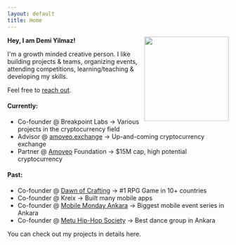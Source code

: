 ```yaml
---
layout: default
title: Home
---
```



<img src="https://avatars1.githubusercontent.com/u/6215305" style="width:12rem;height:12rem;" align="right">

**Hey, I am Demi Yilmaz!**

I'm a growth minded creative person. I like building projects & teams, organizing events, attending competitions, learning/teaching & developing my skills. 

Feel free to [reach out](mailto:demirbyilmaz@gmail.com).

#### Currently:

- Co-founder @ Breakpoint Labs -> Various projects in the cryptocurrency field
- Advisor @ [amoveo.exchange](http://amoveo.exchange/) -> Up-and-coming cryptocurrency exchange
- Partner @ [Amoveo](http://veoscan.io/) Foundation -> $15M cap, high potential cryptocurrency

#### Past:

- Co-founder @ [Dawn of Crafting](http://www.dawnofcrafting.com/) -> #1 RPG Game in 10+ countries
- Co-founder @ Kreix -> Built many mobile apps
- Co-founder @ [Mobile Monday Ankara](https://www.meetup.com/MobileMondayAnkara) -> Biggest mobile event series in Ankara
- Co-founder @ [Metu Hip-Hop Society](https://www.instagram.com/odtuhiphop/) -> Best dance group in Ankara

You can check out my projects in details here.

<!-- <div class="posts"> -->
<!--   {% for post in paginator.posts %} -->
<!--   <div class="post"> -->
<!--     <h1 class="post-title"> -->
<!--       <a href="{{ post.url }}"> -->
<!--         {{ post.title }} -->
<!--       </a> -->
<!--     </h1> -->

<!--     <span class="post-date">{{ post.date | date_to_string }}</span> -->

<!--     {{ post.content }} -->
<!--   </div> -->
<!--   {% endfor %} -->
<!-- </div> -->

<!-- <div class="pagination"> -->
<!--   {% if paginator.next_page %} -->
<!--     <a class="pagination-item older" href="{{ site.baseurl }}page{{paginator.next_page}}">Older</a> -->
<!--   {% else %} -->
<!--     <span class="pagination-item older">Older</span> -->
<!--   {% endif %} -->
<!--   {% if paginator.previous_page %} -->
<!--     {% if paginator.page == 2 %} -->
<!--       <a class="pagination-item newer" href="{{ site.baseurl }}">Newer</a> -->
<!--     {% else %} -->
<!--       <a class="pagination-item newer" href="{{ site.baseurl }}page{{paginator.previous_page}}">Newer</a> -->
<!--     {% endif %} -->
<!--   {% else %} -->
<!--     <span class="pagination-item newer">Newer</span> -->
<!--   {% endif %} -->
<!-- </div> -->
